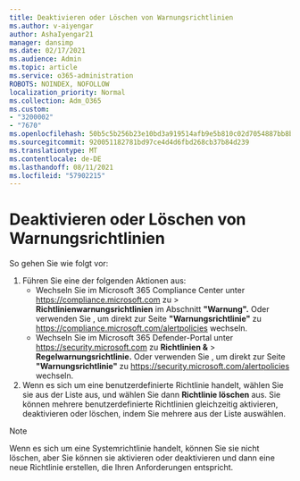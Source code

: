 ```yaml
---
title: Deaktivieren oder Löschen von Warnungsrichtlinien
ms.author: v-aiyengar
author: AshaIyengar21
manager: dansimp
ms.date: 02/17/2021
ms.audience: Admin
ms.topic: article
ms.service: o365-administration
ROBOTS: NOINDEX, NOFOLLOW
localization_priority: Normal
ms.collection: Adm_O365
ms.custom:
- "3200002"
- "7670"
ms.openlocfilehash: 50b5c5b256b23e10bd3a919514afb9e5b810c02d7054887bb8bb191e21a0c81e
ms.sourcegitcommit: 920051182781bd97ce4d4d6fbd268cb37b84d239
ms.translationtype: MT
ms.contentlocale: de-DE
ms.lasthandoff: 08/11/2021
ms.locfileid: "57902215"
---
```

# <a name="turn-off-or-delete-alert-policies"></a>Deaktivieren oder Löschen von Warnungsrichtlinien

So gehen Sie wie folgt vor:

1. Führen Sie eine der folgenden Aktionen aus:
   - Wechseln Sie im Microsoft 365 Compliance Center unter <https://compliance.microsoft.com> zu  \> **Richtlinienwarnungsrichtlinien** im Abschnitt **"Warnung".** Oder verwenden Sie , um direkt zur Seite **"Warnungsrichtlinie"** zu <https://compliance.microsoft.com/alertpolicies> wechseln.
   - Wechseln Sie im Microsoft 365 Defender-Portal unter <https://security.microsoft.com> zu **Richtlinien &** \> **Regelwarnungsrichtlinie.** Oder verwenden Sie , um direkt zur Seite **"Warnungsrichtlinie"** zu <https://security.microsoft.com/alertpolicies> wechseln.
2. Wenn es sich um eine benutzerdefinierte Richtlinie handelt, wählen Sie sie aus der Liste aus, und wählen Sie dann **Richtlinie löschen** aus. Sie können mehrere benutzerdefinierte Richtlinien gleichzeitig aktivieren, deaktivieren oder löschen, indem Sie mehrere aus der Liste auswählen.

> [!NOTE]
> Wenn es sich um eine Systemrichtlinie handelt, können Sie sie nicht löschen, aber Sie können sie aktivieren oder deaktivieren und dann eine neue Richtlinie erstellen, die Ihren Anforderungen entspricht.
